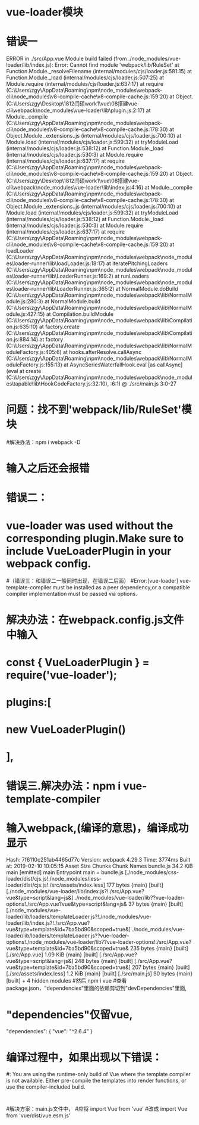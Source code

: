 # vue-loader模块
# 错误一
ERROR in ./src/App.vue
Module build failed (from ./node_modules/vue-loader/lib/index.js):
Error: Cannot find module 'webpack/lib/RuleSet'
    at Function.Module._resolveFilename (internal/modules/cjs/loader.js:581:15)
    at Function.Module._load (internal/modules/cjs/loader.js:507:25)
    at Module.require (internal/modules/cjs/loader.js:637:17)
    at require (C:\Users\zgy\AppData\Roaming\npm\node_modules\webpack-cli\node_modules\v8-compile-cache\v8-compile-cache.js:159:20)
    at Object.<anonymous> (C:\Users\zgy\Desktop\1812闫硕work1\vue\08搭建vue-cli\webpack\node_modules\vue-loader\lib\plugin.js:2:17)
    at Module._compile (C:\Users\zgy\AppData\Roaming\npm\node_modules\webpack-cli\node_modules\v8-compile-cache\v8-compile-cache.js:178:30)
    at Object.Module._extensions..js (internal/modules/cjs/loader.js:700:10)
    at Module.load (internal/modules/cjs/loader.js:599:32)
    at tryModuleLoad (internal/modules/cjs/loader.js:538:12)
    at Function.Module._load (internal/modules/cjs/loader.js:530:3)
    at Module.require (internal/modules/cjs/loader.js:637:17)
    at require (C:\Users\zgy\AppData\Roaming\npm\node_modules\webpack-cli\node_modules\v8-compile-cache\v8-compile-cache.js:159:20)
    at Object.<anonymous> (C:\Users\zgy\Desktop\1812闫硕work1\vue\08搭建vue-cli\webpack\node_modules\vue-loader\lib\index.js:4:16)
    at Module._compile (C:\Users\zgy\AppData\Roaming\npm\node_modules\webpack-cli\node_modules\v8-compile-cache\v8-compile-cache.js:178:30)
    at Object.Module._extensions..js (internal/modules/cjs/loader.js:700:10)
    at Module.load (internal/modules/cjs/loader.js:599:32)
    at tryModuleLoad (internal/modules/cjs/loader.js:538:12)
    at Function.Module._load (internal/modules/cjs/loader.js:530:3)
    at Module.require (internal/modules/cjs/loader.js:637:17)
    at require (C:\Users\zgy\AppData\Roaming\npm\node_modules\webpack-cli\node_modules\v8-compile-cache\v8-compile-cache.js:159:20)
    at loadLoader (C:\Users\zgy\AppData\Roaming\npm\node_modules\webpack\node_modules\loader-runner\lib\loadLoader.js:18:17)
    at iteratePitchingLoaders (C:\Users\zgy\AppData\Roaming\npm\node_modules\webpack\node_modules\loader-runner\lib\LoaderRunner.js:169:2)
    at runLoaders (C:\Users\zgy\AppData\Roaming\npm\node_modules\webpack\node_modules\loader-runner\lib\LoaderRunner.js:365:2)
    at NormalModule.doBuild (C:\Users\zgy\AppData\Roaming\npm\node_modules\webpack\lib\NormalModule.js:280:3)
    at NormalModule.build (C:\Users\zgy\AppData\Roaming\npm\node_modules\webpack\lib\NormalModule.js:427:15)
    at Compilation.buildModule (C:\Users\zgy\AppData\Roaming\npm\node_modules\webpack\lib\Compilation.js:635:10)
    at factory.create (C:\Users\zgy\AppData\Roaming\npm\node_modules\webpack\lib\Compilation.js:884:14)
    at factory (C:\Users\zgy\AppData\Roaming\npm\node_modules\webpack\lib\NormalModuleFactory.js:405:6)
    at hooks.afterResolve.callAsync (C:\Users\zgy\AppData\Roaming\npm\node_modules\webpack\lib\NormalModuleFactory.js:155:13)
    at AsyncSeriesWaterfallHook.eval [as callAsync] (eval at create (C:\Users\zgy\AppData\Roaming\npm\node_modules\webpack\node_modules\tapable\lib\HookCodeFactory.js:32:10), <anonymous>:6:1)
 @ ./src/main.js 3:0-27

#    问题：找不到'webpack/lib/RuleSet'模块
 #解决办法：npm i webpack -D

 # 输入之后还会报错
 # 错误二：
 # vue-loader was used without the corresponding plugin.Make sure to include VueLoaderPlugin in your webpack config.
 #（错误三：和错误二一般同时出现，在错误二后面）
 #Error:[vue-loader] vue-template-compiler must be installed as a peer dependency,or a compatible compiler implementation must be passed via options.
 #
 
  # 解决办法：在webpack.config.js文件中输入
#   const { VueLoaderPlugin } = require('vue-loader');
#   plugins:[
#      new VueLoaderPlugin()
#   ],

# 错误三.解决办法：npm i vue-template-compiler


# 输入webpack,(编译的意思)，编译成功显示

Hash: 7f6110c251ab4465d77c
Version: webpack 4.29.3
Time: 3774ms
Built at: 2019-02-10 10:05:15
    Asset      Size  Chunks             Chunk Names
bundle.js  34.2 KiB    main  [emitted]  main
Entrypoint main = bundle.js
[./node_modules/css-loader/dist/cjs.js!./node_modules/less-loader/dist/cjs.js!./src/assets/index.less] 177 bytes {main} [built]
[./node_modules/vue-loader/lib/index.js?!./src/App.vue?vue&type=script&lang=js&] ./node_modules/vue-loader/lib??vue-loader-options!./src/App.vue?vue&type=script&lang=js& 37 bytes {main} [built]
[./node_modules/vue-loader/lib/loaders/templateLoader.js?!./node_modules/vue-loader/lib/index.js?!./src/App.vue?vue&type=template&id=7ba5bd90&scoped=true&] ./node_modules/vue-loader/lib/loaders/templateLoader.js??vue-loader-options!./node_modules/vue-loader/lib??vue-loader-options!./src/App.vue?vue&type=template&id=7ba5bd90&scoped=true& 235 bytes {main} [built]
[./src/App.vue] 1.09 KiB {main} [built]
[./src/App.vue?vue&type=script&lang=js&] 248 bytes {main} [built]
[./src/App.vue?vue&type=template&id=7ba5bd90&scoped=true&] 207 bytes {main} [built]
[./src/assets/index.less] 1.2 KiB {main} [built]
[./src/main.js] 90 bytes {main} [built]
    + 4 hidden modules
#然后 npm i vue
#查看package.json，"dependencies"里面的依赖剪切到"devDependencies"里面,

# "dependencies"仅留vue,
"dependencies": {
    "vue": "^2.6.4"
  }


# 编译过程中，如果出现以下错误：
#: You are using the runtime-only build of Vue where the template compiler is not available. Either pre-compile the templates into render functions, or use the compiler-included build.

#
#解决方案：main.js文件中，
#应将 import Vue from 'vue'
#改成 import Vue from 'vue/dist/vue.esm.js'
